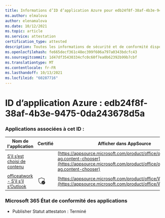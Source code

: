 ```yaml
---
title: Informations d’ID d’application Azure pour edb24f8f-38af-4b3e-9475-0da243678d5a
ms.author: elmalova
author: elenamalova
ms.date: 10/12/2021
ms.topic: article
ms.service: attestation
certification_type: attested
description: Toutes les informations de sécurité et de conformité disponibles pour edb24f8f-38af-4b3e-9475-0da243678d5a.
ms.openlocfilehash: fe665decf361c48ec399f606a797a0343bdcfc43
ms.sourcegitcommit: 1d47df35430334cfc0c60f7ea0b62392b99b7cbf
ms.translationtype: MT
ms.contentlocale: fr-FR
ms.lasthandoff: 10/13/2021
ms.locfileid: "60287716"
---
```

# <a name="azure-app-id-edb24f8f-38af-4b3e-9475-0da243678d5a"></a>ID d’application Azure : edb24f8f-38af-4b3e-9475-0da243678d5a


### <a name="apps-associated-with-this-id"></a>Applications associées à cet ID :
| **Nom de l'application** | **Certifié** | **Afficher dans AppSource** |
|--------------|---------------|-----------------------|
| [S’il s’est choisi de contenu](https://docs.microsoft.com/microsoft-365-app-certification/forward/officeatwork-ag.content-chooser) |  | [https://appsource.microsoft.com/product/office/officeatwork-ag.content-chooser](https://appsource.microsoft.com/product/office/officeatwork-ag.content-chooser) |
| [officeatwork - S’il s’il s’Outlook](https://docs.microsoft.com/microsoft-365-app-certification/forward/WA104380690) | <img alt="Certified application badge" src="../media/certified-badge.png" height="25" width="25" /> | [https://appsource.microsoft.com/product/office/WA104380690](https://appsource.microsoft.com/product/office/WA104380690) |

### <a name="microsoft-365-app-compliance-status"></a>Microsoft 365 État de conformité des applications
- Publisher Statut attestaton : Terminé
